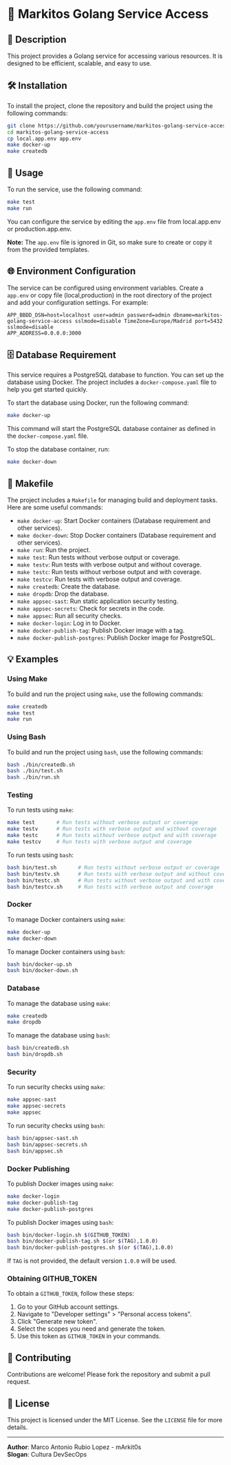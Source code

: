 # 🚀 Markitos Golang Service Access

## 📖 Description
This project provides a Golang service for accessing various resources. It is designed to be efficient, scalable, and easy to use.

## 🛠️ Installation
To install the project, clone the repository and build the project using the following commands:

```bash
git clone https://github.com/yourusername/markitos-golang-service-access.git
cd markitos-golang-service-access
cp local.app.env app.env
make docker-up
make createdb
```

## 🚀 Usage
To run the service, use the following command:

```bash
make test
make run
```

You can configure the service by editing the `app.env` file from local.app.env or production.app.env.

**Note:** The `app.env` file is ignored in Git, so make sure to create or copy it from the provided templates.

## 🌐 Environment Configuration
The service can be configured using environment variables. Create a `app.env` or copy file (local,production) in the root directory of the project and add your configuration settings. For example:

```env
APP_BBDD_DSN=host=localhost user=admin password=admin dbname=markitos-golang-service-access sslmode=disable TimeZone=Europe/Madrid port=5432 sslmode=disable
APP_ADDRESS=0.0.0.0:3000
```

## 🗄️ Database Requirement
This service requires a PostgreSQL database to function. You can set up the database using Docker. The project includes a `docker-compose.yaml` file to help you get started quickly.

To start the database using Docker, run the following command:

```bash
make docker-up
```

This command will start the PostgreSQL database container as defined in the `docker-compose.yaml` file.

To stop the database container, run:

```bash
make docker-down
```

## 📜 Makefile
The project includes a `Makefile` for managing build and deployment tasks. Here are some useful commands:

- `make docker-up`: Start Docker containers (Database requirement and other services).
- `make docker-down`: Stop Docker containers (Database requirement and other services).
- `make run`: Run the project.
- `make test`: Run tests without verbose output or coverage.
- `make testv`: Run tests with verbose output and without coverage.
- `make testc`: Run tests without verbose output and with coverage.
- `make testcv`: Run tests with verbose output and coverage.
- `make createdb`: Create the database.
- `make dropdb`: Drop the database.
- `make appsec-sast`: Run static application security testing.
- `make appsec-secrets`: Check for secrets in the code.
- `make appsec`: Run all security checks.
- `make docker-login`: Log in to Docker.
- `make docker-publish-tag`: Publish Docker image with a tag.
- `make docker-publish-postgres`: Publish Docker image for PostgreSQL.

## 💡 Examples

### Using Make
To build and run the project using `make`, use the following commands:

```bash
make createdb
make test
make run
```

### Using Bash
To build and run the project using `bash`, use the following commands:

```bash
bash ./bin/createdb.sh
bash ./bin/test.sh
bash ./bin/run.sh
```

### Testing
To run tests using `make`:

```bash
make test       # Run tests without verbose output or coverage
make testv      # Run tests with verbose output and without coverage
make testc      # Run tests without verbose output and with coverage
make testcv     # Run tests with verbose output and coverage
```

To run tests using `bash`:

```bash
bash bin/test.sh       # Run tests without verbose output or coverage
bash bin/testv.sh      # Run tests with verbose output and without coverage
bash bin/testc.sh      # Run tests without verbose output and with coverage
bash bin/testcv.sh     # Run tests with verbose output and coverage
```

### Docker
To manage Docker containers using `make`:

```bash
make docker-up
make docker-down
```

To manage Docker containers using `bash`:

```bash
bash bin/docker-up.sh
bash bin/docker-down.sh
```

### Database
To manage the database using `make`:

```bash
make createdb
make dropdb
```

To manage the database using `bash`:

```bash
bash bin/createdb.sh
bash bin/dropdb.sh
```

### Security
To run security checks using `make`:

```bash
make appsec-sast
make appsec-secrets
make appsec
```

To run security checks using `bash`:

```bash
bash bin/appsec-sast.sh
bash bin/appsec-secrets.sh
bash bin/appsec.sh
```

### Docker Publishing
To publish Docker images using `make`:

```bash
make docker-login
make docker-publish-tag
make docker-publish-postgres
```

To publish Docker images using `bash`:

```bash
bash bin/docker-login.sh $(GITHUB_TOKEN)
bash bin/docker-publish-tag.sh $(or $(TAG),1.0.0)
bash bin/docker-publish-postgres.sh $(or $(TAG),1.0.0)
```

If `TAG` is not provided, the default version `1.0.0` will be used.

### Obtaining GITHUB_TOKEN
To obtain a `GITHUB_TOKEN`, follow these steps:

1. Go to your GitHub account settings.
2. Navigate to "Developer settings" > "Personal access tokens".
3. Click "Generate new token".
4. Select the scopes you need and generate the token.
5. Use this token as `GITHUB_TOKEN` in your commands.

## 🤝 Contributing
Contributions are welcome! Please fork the repository and submit a pull request.

## 📜 License
This project is licensed under the MIT License. See the `LICENSE` file for more details.

---

**Author**: Marco Antonio Rubio Lopez - mArkit0s  
**Slogan**: Cultura DevSecOps
